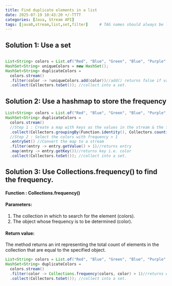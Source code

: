 ```yaml
---
title: Find duplicate elements in a list
date: 2025-07-19 10:43:20 +/-TTTT
categories: [Java, Stream API]
tags: [java8,stream,list,set,filter]     # TAG names should always be lowercase
---
```


## Solution 1: Use a set
```java

List<String> colors = List.of("Red", "Blue", "Green", "Blue", "Purple", "Green");
HashSet<String> uniqueColors = new HashSet();
HashSet<String> duplicateColors = 
  colors.stream()
  .filter(color -> !uniqueColors.add(color))//add() returns false if value already exists.
  .collect(Collectors.toSet()); //collect into a set.
```

## Solution 2: Use a hashmap to store the frequency
```java
List<String> colors = List.of("Red", "Blue", "Green", "Blue", "Purple", "Green");
HashSet<String> duplicateColors = 
  colors.stream()
  //Step 1 : Create a map with keys as the values in the stream & the frequency as the value
  .collect(Collectors.groupingBy(Function.identity(), Collectors.counting()))
  //Step 2 : Select the colors with frequency > 1
  .entrySet() //Convert the map to a stream
  .filter(entry -> entry.getValue() > 1)//returns entry
  .map(entry -> entry.getKey())//returns key i.e. color
  .collect(Collectors.toSet()); //collect into a set.

```

## Solution 3: Use Collections.frequency() to find the frequency.
#### Function : Collections.frequency()
#### Parameters:
1. The collection in which to search for the element (colors).
2. The object whose frequency is to be determined (color).
#### Return value:
The method returns an int representing the total count of elements in the collection that are equal to the specified object.

```java
List<String> colors = List.of("Red", "Blue", "Green", "Blue", "Purple", "Green");
HashSet<String> duplicateColors =
  colors.stream()
  .filter(color -> Collections.frequency(colors, color) > 1)//returns entry
  .collect(Collectors.toSet()); //collect into a set.

```
